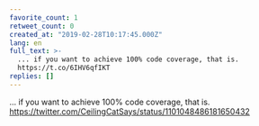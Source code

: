```yaml
---
favorite_count: 1
retweet_count: 0
created_at: "2019-02-28T10:17:45.000Z"
lang: en
full_text: >-
  ... if you want to achieve 100% code coverage, that is.
  https://t.co/6IHV6qfIKT
replies: []
---
```


... if you want to achieve 100% code coverage, that is.
<https://twitter.com/CeilingCatSays/status/1101048486181650432>
